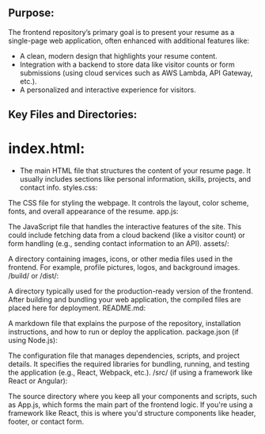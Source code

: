 ## Purpose:
The frontend repository’s primary goal is to present your resume as a single-page web application, often enhanced with additional features like:

- A clean, modern design that highlights your resume content.
- Integration with a backend to store data like visitor counts or form submissions (using cloud services such as AWS Lambda, API Gateway, etc.).
- A personalized and interactive experience for visitors.

## Key Files and Directories:
# index.html:

- The main HTML file that structures the content of your resume page. It usually includes sections like personal information, skills, projects, and contact info.
styles.css:

The CSS file for styling the webpage. It controls the layout, color scheme, fonts, and overall appearance of the resume.
app.js:

The JavaScript file that handles the interactive features of the site. This could include fetching data from a cloud backend (like a visitor count) or form handling (e.g., sending contact information to an API).
assets/:

A directory containing images, icons, or other media files used in the frontend. For example, profile pictures, logos, and background images.
/build/ or /dist/:

A directory typically used for the production-ready version of the frontend. After building and bundling your web application, the compiled files are placed here for deployment.
README.md:

A markdown file that explains the purpose of the repository, installation instructions, and how to run or deploy the application.
package.json (if using Node.js):

The configuration file that manages dependencies, scripts, and project details. It specifies the required libraries for bundling, running, and testing the application (e.g., React, Webpack, etc.).
/src/ (if using a framework like React or Angular):

The source directory where you keep all your components and scripts, such as App.js, which forms the main part of the frontend logic. If you're using a framework like React, this is where you'd structure components like header, footer, or contact form.

